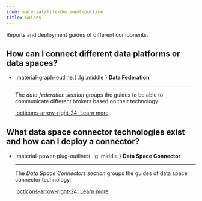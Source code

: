 ```yaml
---
icon: material/file-document-outline
title: Guides
---
```


Reports and deployment guides of different components.

## How can I connect different data platforms or data spaces?

<div class="grid cards" markdown>

-   :material-graph-outline:{ .lg .middle } __Data Federation__

    ---

    The *data federation section* groups the guides to be able to communicate different brokers based on their technology.

    [:octicons-arrow-right-24: Learn more](./data_federation/index.md)

</div>


## What data space connector technologies exist and how can I deploy a connector?

<div class="grid cards" markdown>

-   :material-power-plug-outline:{ .lg .middle } __Data Space Connector__

    ---

    The *Data Space Connectors section* groups the guides of data space connector technology.

    [:octicons-arrow-right-24: Learn more](./data_space_connectors/index.md)

</div>